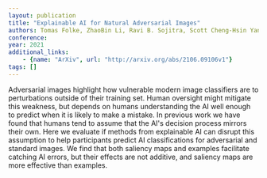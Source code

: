 ```yaml
---
layout: publication
title: "Explainable AI for Natural Adversarial Images"
authors: Tomas Folke, ZhaoBin Li, Ravi B. Sojitra, Scott Cheng-Hsin Yang, Patrick Shafto
conference: 
year: 2021
additional_links: 
    - {name: "ArXiv", url: "http://arxiv.org/abs/2106.09106v1"}
tags: []
---
```

Adversarial images highlight how vulnerable modern image classifiers are to
perturbations outside of their training set. Human oversight might mitigate
this weakness, but depends on humans understanding the AI well enough to
predict when it is likely to make a mistake. In previous work we have found
that humans tend to assume that the AI's decision process mirrors their own.
Here we evaluate if methods from explainable AI can disrupt this assumption to
help participants predict AI classifications for adversarial and standard
images. We find that both saliency maps and examples facilitate catching AI
errors, but their effects are not additive, and saliency maps are more
effective than examples.